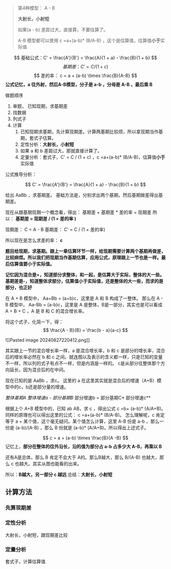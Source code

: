 > 第4种模型： A - B
> 
> **大射长，小射短**
> 
> 如果(a - b) 差距过大，直接算，不要估算了。
> 
>  A-B 模型都可以使用 c =a+(a-b)* (B/A-B) ，这个是估算值，估算值**小于**实际值

$$
基础公式：C' = \frac{A'}{B'} = \frac{A}{1 + a} - \frac{B}{1 + b}
$$
$$
基期差：C' = C / (1 + c)
$$
$$
差的率： c = a + (a-b) \times \frac{B}{A-B}
$$
**公式记忆，a 往外射，然后A-B模型，分子是 a-b ，分母是 A-B ，最后乘 B**

做题顺序

1. 审题， 已知现期，求基期差
2. 找数据
3. 列式子 
4. 计算
	1. 已知现期求基期，先计算现期差。计算两基期比较烦，所以拿现期当作基期，套式子估算。
	2. 定性分析：**大射长，小射短**
	3. 如果 a 和 b 差距过大，那就直接计算了。
	4. 定量分析：套式子，C' = C / (1 + c) ，c =a+(a-b)* (B/A-B)，估算值**小于**实际值

公式推导分析：

$$
C' = \frac{A'}{B'} = \frac{A}{1 + a} - \frac{B}{1 + b}
$$

给出 AaBb ，求基期差。
基础方法是，分别求出两个基期，然后基期做差得出基期差。

现在从跟基期现期一个概念看，得出：
基期差 + 基期差 * 差的率 = 现期差
所以：
**基期差 = 现期差 / (1 + 差的率 )**

现期差： C = A - B
基期差： C' = C / (1 + 差的率)

所以现在是怎么求差的率： **c**

**题目给现期，求基期。跟上一章估算环节一样，给现期需要计算两个基期再做差，比较麻烦。所以我们把现期当作基期估算，应用公式，原理跟上一节也是一样。最后估算值要小于实际值。**

**记忆因为混合是+，知道部分求整体，和一起，是估算大于实际，整体的大一些。基期差是-，知道整体求部分，估算值小于实际值，还是整体的大一些，而求的是部分，也正好**


在 A + B 模型中， Aa+Bb = (a+b)c，这里是 A 和 B 构成了一整体。
那么在 A - B 模型中， Aa-Bb = (a-b)c，这里是 A 是整体，B是一部分，其实也是可以看成 A = B + C ，A 是 B 和 C 的混合增长率。

将这个式子，化简一下，得：
$$
\frac{A - B}{B} = \frac{b - a}{a-c} 
$$

![[Pasted image 20240827220412.png]]

其实跟上一节的混合增长率一样，a 是混合增长率，b 和 c 是部分的增长率，混合后的增长率必然在 b 和 c 之间。就连图以及表示的含义都一样，只是已知的变量不一样，所以列的式子有点不一样，但是内涵是一样的。
c是从部分往整体那个方向延长，因为混合后的在中间。

现在已知的是 AaBb ，求c。
这里的 a 在这里其实就是混合后的增速（A+B）模型中的c，b还是部分量的增速。

**整体基期A* 整体增速a - 部分基期B* 部分增速b = 部分基期C* 部分增速c**

根据上个 A+B 模型中的，已知 ab AB，求 c ，得出公式
c =b+ (a-b)* (A/A+B)。
同样的原理也可以得出这里的公式：
c =a+(a-b)* (B/A-B)。
怎么理解呢，c 肯定等于 a + 某个值，这个毫无疑问。某个值怎么计算，这里 A-B 份是 a-b ，那么一份是 (a-b)/(A-B) ，那么 B 份就是  (a-b)* (A/A+B)。所以得出上述式子。

$$
c = a + (a-b) \times \frac{B}{A -B}
$$
记忆上，**部分在整体的往外沿长，沿的值为部分占 a-b 占多少大 A-B，再乘以 B**

还有A是总体，那么 B 肯定不会大于 A的。那么B越大，那么 B/(A-B) 也越大，那么 c 也越大。其实从图也能看的出来。

所以：**B越大，另一部分 c 越远**
总结：**大射长，小射短**

## 计算方法

### 先算现期差

### 定性分析
大射长，小射短，跟现期差比较
### 定量分析
套式子，计算估算值

